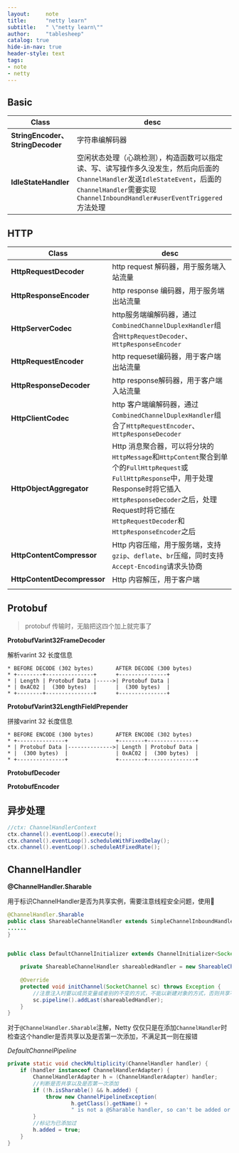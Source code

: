 ```yaml
---
layout:     note
title:      "netty learn"
subtitle:   " \"netty learn\""
author:     "tablesheep"
catalog: true
hide-in-nav: true
header-style: text
tags:
- note
- netty
---
```



## Basic

| Class                            | desc                                                         |
| -------------------------------- | ------------------------------------------------------------ |
| **StringEncoder、StringDecoder** | 字符串编解码器                                               |
| **IdleStateHandler**             | 空闲状态处理（心跳检测），构造函数可以指定读、写、读写操作多久没发生，然后向后面的`ChannelHandler`发送`IdleStateEvent`，后面的`ChannelHandler`需要实现`ChannelInboundHandler#userEventTriggered`方法处理 |



## HTTP

| Class                       | desc                                                         |
| --------------------------- | ------------------------------------------------------------ |
| **HttpRequestDecoder**      | http request 解码器，用于服务端入站流量                      |
| **HttpResponseEncoder**     | http response 编码器，用于服务端出站流量                     |
| **HttpServerCodec**         | http服务端编解码器，通过`CombinedChannelDuplexHandler`组合`HttpRequestDecoder`、`HttpResponseEncoder` |
| **HttpRequestEncoder**      | http requeset编码器，用于客户端出站流量                      |
| **HttpResponseDecoder**     | http response解码器，用于客户端入站流量                      |
| **HttpClientCodec**         | http 客户端编解码器，通过`CombinedChannelDuplexHandler`组合了`HttpRequestEncoder`、`HttpResponseDecoder` |
| **HttpObjectAggregator**    | Http 消息聚合器，可以将分块的`HttpMessage`和`HttpContent`聚合到单个的`FullHttpRequest`或`FullHttpResponse`中，用于处理Response时将它插入`HttpResponseDecoder`之后，处理Request时将它插在`HttpRequestDecoder`和`HttpResponseEncoder`之后 |
| **HttpContentCompressor**   | Http 内容压缩，用于服务端，支持`gzip`、`deflate`、`br`压缩，同时支持`Accept-Encoding`请求头协商 |
| **HttpContentDecompressor** | Http 内容解压，用于客户端                                    |
|                             |                                                              |



## Protobuf

> protobuf 传输时，无脑把这四个加上就完事了

**ProtobufVarint32FrameDecoder**

解析varint 32 长度信息

```
* BEFORE DECODE (302 bytes)       AFTER DECODE (300 bytes)
* +--------+---------------+      +---------------+
* | Length | Protobuf Data |----->| Protobuf Data |
* | 0xAC02 |  (300 bytes)  |      |  (300 bytes)  |
* +--------+---------------+      +---------------+
```

**ProtobufVarint32LengthFieldPrepender**

拼接varint 32 长度信息

```
* BEFORE ENCODE (300 bytes)       AFTER ENCODE (302 bytes)
* +---------------+               +--------+---------------+
* | Protobuf Data |-------------->| Length | Protobuf Data |
* |  (300 bytes)  |               | 0xAC02 |  (300 bytes)  |
* +---------------+               +--------+---------------+
```

**ProtobufDecoder**

**ProtobufEncoder**



## 异步处理

```java
//ctx: ChannelHandlerContext
ctx.channel().eventLoop().execute();
ctx.channel().eventLoop().scheduleWithFixedDelay();
ctx.channel().eventLoop().scheduleAtFixedRate();
```



## ChannelHandler

**@ChannelHandler.Sharable** 

用于标识ChannelHandler是否为共享实例，需要注意线程安全问题，使用🌰

```java
@ChannelHandler.Sharable
public class ShareableChannelHandler extends SimpleChannelInboundHandler<String> {
......    
}


public class DefaultChannelInitializer extends ChannelInitializer<SocketChannel> {
    
    private ShareableChannelHandler shareabledHandler = new ShareableChannelHandler();
    
    @Override
    protected void initChannel(SocketChannel sc) throws Exception {
        //注意注入时要以成员变量或者别的不变的方式，不能以新建对象的方式，否则共享不会失效
        sc.pipeline().addLast(shareabledHandler);
    }
}
```



对于`@ChannelHandler.Sharable`注解，Netty 仅仅只是在添加`ChannelHandler`时检查这个handler是否共享以及是否第一次添加，不满足其一则在报错

*DefaultChannelPipeline*

```java
private static void checkMultiplicity(ChannelHandler handler) {
    if (handler instanceof ChannelHandlerAdapter) {
        ChannelHandlerAdapter h = (ChannelHandlerAdapter) handler;
        //判断是否共享以及是否第一次添加
        if (!h.isSharable() && h.added) {
            throw new ChannelPipelineException(
                    h.getClass().getName() +
                    " is not a @Sharable handler, so can't be added or removed multiple times.");
        }
        //标记为已添加过
        h.added = true;
    }
}
```